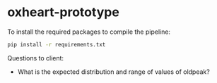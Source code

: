 # oxheart-prototype

To install the required packages to compile the pipeline:

```bash
pip install -r requirements.txt
```

Questions to client:
* What is the expected distribution and range of values of oldpeak?